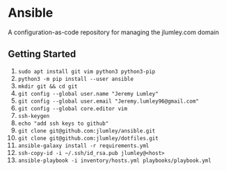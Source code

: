 # Ansible

A configuration-as-code repository for managing the jlumley.com domain 


## Getting Started

1. `sudo apt install git vim python3 python3-pip`
2. `python3 -m pip install --user ansible`
3. `mkdir git && cd git`
4. `git config --global user.name "Jeremy Lumley"`
5. `git config --global user.email "Jeremy.lumley96@gmail.com"`
6. `git config --global core.editor vim`
7. `ssh-keygen`
8. `echo "add ssh keys to github"`
4. `git clone git@github.com:jlumley/ansible.git`
5. `git clone git@github.com:jlumley/dotfiles.git`
5. `ansible-galaxy install -r requirements.yml`
6. `ssh-copy-id -i ~/.ssh/id_rsa.pub jlumley@<host>`
7. `ansible-playbook -i inventory/hosts.yml playbooks/playbook.yml`
